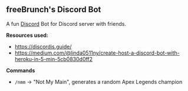 ## freeBrunch's Discord Bot

A fun [Discord](https://discord.com/) Bot for Discord server with friends.

**Resources used:**
- https://discordjs.guide/
- https://medium.com/@linda0511ny/create-host-a-discord-bot-with-heroku-in-5-min-5cb0830d0ff2

**Commands**
- `/nmm` -> "Not My Main", generates a random Apex Legends champion
